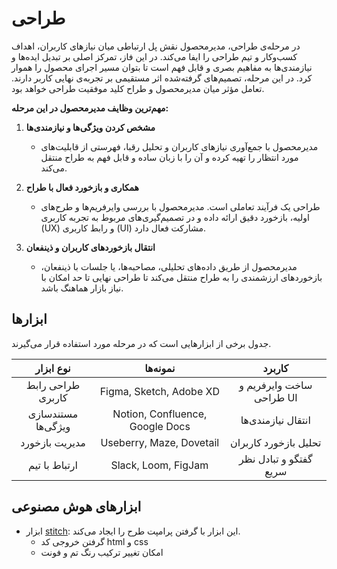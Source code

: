 # طراحی

در مرحله‌ی طراحی، مدیرمحصول نقش پل ارتباطی میان نیازهای کاربران، اهداف کسب‌وکار و تیم طراحی را ایفا می‌کند. در این فاز، تمرکز اصلی بر تبدیل ایده‌ها و نیازمندی‌ها به مفاهیم بصری و قابل فهم است تا بتوان مسیر اجرای محصول را هموار کرد. در این مرحله، تصمیم‌های گرفته‌شده اثر مستقیمی بر تجربه‌ی نهایی کاربر دارند. تعامل مؤثر میان مدیرمحصول و طراح کلید موفقیت طراحی خواهد بود.

**مهم‌ترین وظایف مدیرمحصول در این مرحله:**

1. **مشخص کردن ویژگی‌ها و نیازمندی‌ها**
    - مدیرمحصول با جمع‌آوری نیازهای کاربران و تحلیل رقبا، فهرستی از قابلیت‌های مورد انتظار را تهیه کرده و آن را با زبان ساده و قابل فهم به طراح منتقل می‌کند.

2. **همکاری و بازخورد فعال با طراح**
    - طراحی یک فرآیند تعاملی است. مدیرمحصول با بررسی وایرفریم‌ها و طرح‌های اولیه، بازخورد دقیق ارائه داده و در تصمیم‌گیری‌های مربوط به تجربه کاربری (UX) و رابط کاربری (UI) مشارکت فعال دارد.

3. **انتقال بازخوردهای کاربران و ذینفعان**
    - مدیرمحصول از طریق داده‌های تحلیلی، مصاحبه‌ها، یا جلسات با ذینفعان، بازخوردهای ارزشمندی را به طراح منتقل می‌کند تا طراحی نهایی تا حد امکان با نیاز بازار هماهنگ باشد.

## ابزارها
جدول برخی از ابزارهایی است که در مرحله مورد استفاده قرار می‌گیرند.

| نوع ابزار | نمونه‌ها | کاربرد |
| :---: | :---: | :---: |
| طراحی رابط کاربری | Figma, Sketch, Adobe XD | ساخت وایرفریم و طراحی UI |
| مستندسازی ویژگی‌ها | Notion, Confluence, Google Docs | انتقال نیازمندی‌ها |
| مدیریت بازخورد | Useberry, Maze, Dovetail | تحلیل بازخورد کاربران |
| ارتباط با تیم | Slack, Loom, FigJam | گفتگو و تبادل نظر سریع |

## ابزارهای هوش مصنوعی
- ابزار [stitch](https://stitch.withgoogle.com/): این ابزار با گرفتن پرامپت طرح را ایجاد می‌کند.
  - گرفتن خروجی کد html و css
  - امکان تغییر ترکیب رنگ تم و فونت

